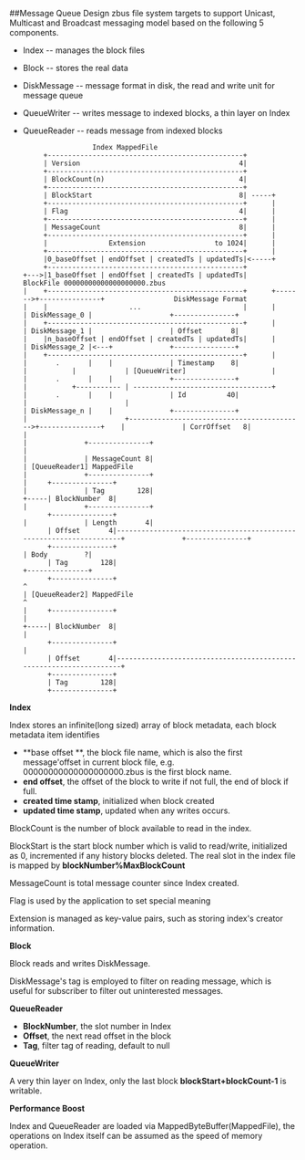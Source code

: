 ##Message Queue Design
zbus file system targets to support Unicast, Multicast and Broadcast messaging model based on the following 5 components.

* Index -- manages the block files
* Block -- stores the real data
* DiskMessage -- message format in disk, the read and write unit for message queue
* QueueWriter -- writes message to indexed blocks, a thin layer on Index
* QueueReader -- reads message from indexed blocks



					   Index MappedFile
		   +------------------------------------------------+
		   | Version                                       4|
		   +------------------------------------------------+
		   | BlockCount(n)                                 4|
		   +------------------------------------------------+
		   | BlockStart                                    8| -----+
		   +------------------------------------------------+      |
		   | Flag                                          4|      |
		   +------------------------------------------------+      |
		   | MessageCount                                  8|      |
		   +------------------------------------------------+      |
		   |               Extension                 to 1024|      |
		   +------------------------------------------------+      |
	       |0_baseOffset | endOffset | createdTs | updatedTs|<-----+
	       +------------------------------------------------+
	  +--->|1_baseOffset | endOffset | createdTs | updatedTs|        BlockFile 00000000000000000000.zbus
	  |    +------------------------------------------------+      +------->+---------------+                 DiskMessage Format
	  |    |                    ...                         |      |        | DiskMessage_0 |                   +---------------+
	  |    +------------------------------------------------+      |        | DiskMessage_1 |                   | Offset       8|
	  |    |n_baseOffset | endOffset | createdTs | updatedTs|      |        | DiskMessage_2 |<---+              +---------------+
	  |    +------------------------------------------------+      |        |       .       |    |              | Timestamp    8|
	  |           |            | [QueueWriter]                     |        |       .       |    |              +---------------+
	  |           +----------- | ----------------------------------+        |       .       |    |              | Id          40|
	  |                        |                                            | DiskMessage_n |    |              +---------------+
	  |                        +------------------------------------------->+---------------+    |              | CorrOffset   8|
	  |                                                                                          |              +---------------+
	  |                                                                                          |              | MessageCount 8|
	  | [QueueReader1] MappedFile                                                                |              +---------------+
	  |     +---------------+                                                                    |              | Tag        128|
	  +-----| BlockNumber  8|                                                                    |              +---------------+
	        +---------------+                                                                    |              | Length       4|
	        | Offset       4|--------------------------------------------------------------------+              +---------------+
	        +---------------+                                                                                   | Body         ?|
	        | Tag        128|                                                                                   +---------------+
	        +---------------+
	  ^
      | [QueueReader2] MappedFile                                                                ^
      |     +---------------+                                                                    |
      +-----| BlockNumber  8|                                                                    |
            +---------------+                                                                    |
            | Offset       4|--------------------------------------------------------------------+
            +---------------+
            | Tag        128|
            +---------------+
     
            
**Index**

Index stores an infinite(long sized) array of block metadata, each block metadata item identifies 
* **base offset **, the block file name, which is also the first message'offset in current block file, e.g. 00000000000000000000.zbus is the first block name. 
* **end offset**, the offset of the block to write if not full, the end of block if full.
* **created time stamp**, initialized when block created
* **updated time stamp**, updated when any writes occurs.

BlockCount is the number of block available to read in the index.

BlockStart is the start block number which is valid to read/write, initialized as 0, incremented if any history blocks deleted.   The real slot in the index file is mapped by **blockNumber%MaxBlockCount**

MessageCount is total message counter since Index created.

Flag is used by the application to set special meaning

Extension is managed as key-value pairs, such as storing index's creator information.

**Block**

Block reads and writes DiskMessage.

DiskMessage's tag is employed to filter on reading message, which is useful for subscriber to filter out uninterested messages.

**QueueReader**

* **BlockNumber**, the slot number in Index
* **Offset**, the next read offset in the block
* **Tag**, filter tag of reading, default to null

**QueueWriter**

A very thin layer on Index, only the last block **blockStart+blockCount-1** is writable.

**Performance Boost**

Index and QueueReader are loaded via MappedByteBuffer(MappedFile), the operations on Index itself can be assumed as the speed of memory operation.